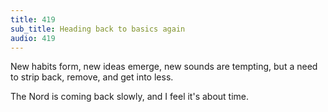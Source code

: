 ```yaml
---
title: 419
sub_title: Heading back to basics again
audio: 419
---
```


New habits form, new ideas emerge, new sounds are tempting, but a need to strip back, remove, and get into less.

The Nord is coming back slowly, and I feel it's about time.